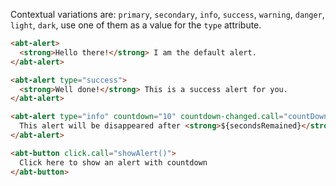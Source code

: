 
Contextual variations are: ```primary```, ```secondary```, ```info```, ```success```, ```warning```, ```danger```,  ```light```, ```dark```, use one of them as a value for the ```type``` attribute.

```html
<abt-alert>
  <strong>Hello there!</strong> I am the default alert.
</abt-alert>

<abt-alert type="success">
  <strong>Well done!</strong> This is a success alert for you.
</abt-alert>

<abt-alert type="info" countdown="10" countdown-changed.call="countDownHasChanged(current)" show-alert.bind="show_countdown_alert">
  This alert will be disappeared after <strong>${secondsRemained}</strong> seconds...
</abt-alert>

<abt-button click.call="showAlert()">
  Click here to show an alert with countdown
</abt-button>

```
